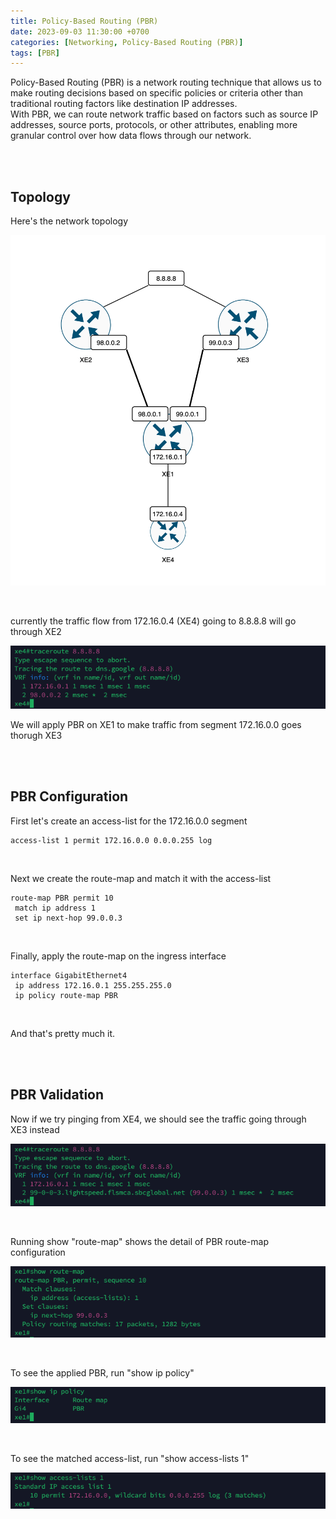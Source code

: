 ```yaml
---
title: Policy-Based Routing (PBR)
date: 2023-09-03 11:30:00 +0700
categories: [Networking, Policy-Based Routing (PBR)]
tags: [PBR]
---
```


Policy-Based Routing (PBR) is a network routing technique that allows us to make routing decisions based on specific policies or criteria other than traditional routing factors like destination IP addresses. <br>
With PBR, we can route network traffic based on factors such as source IP addresses, source ports, protocols, or other attributes, enabling more granular control over how data flows through our network.

<br>
<br>

## Topology

Here's the network topology

![x](/static/2023-09-03-pbr/01.png)



<br>

 currently the traffic flow from 172.16.0.4 (XE4) going to 8.8.8.8 will go through XE2

![x](/static/2023-09-03-pbr/02.png)

We will apply PBR on XE1 to make traffic from segment 172.16.0.0 goes thorugh XE3

<br>
<br>

## PBR Configuration

First let's create an access-list for the 172.16.0.0 segment

```shell
access-list 1 permit 172.16.0.0 0.0.0.255 log
```

<br>

Next we create the route-map and match it with the access-list

```shell
route-map PBR permit 10 
 match ip address 1
 set ip next-hop 99.0.0.3
```

<br>

Finally, apply the route-map on the ingress interface

```shell
interface GigabitEthernet4
 ip address 172.16.0.1 255.255.255.0
 ip policy route-map PBR
```

<br>

And that's pretty much it.

<br>
<br>

## PBR Validation

Now if we try pinging from XE4, we should see the traffic going through XE3 instead

![x](/static/2023-09-03-pbr/03.png)

<br>

Running show "route-map" shows the detail of PBR route-map configuration

![x](/static/2023-09-03-pbr/04.png)

<br>

To see the applied PBR, run "show ip policy"

![x](/static/2023-09-03-pbr/05.png)

<br>

To see the matched access-list, run "show access-lists 1"

![x](/static/2023-09-03-pbr/06.png)